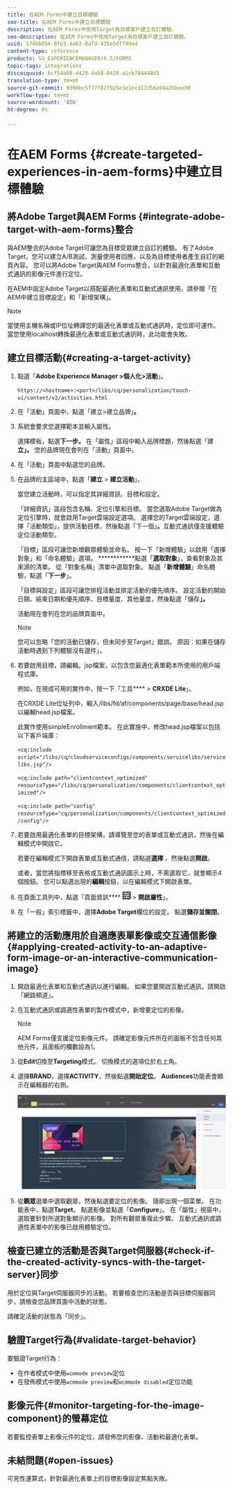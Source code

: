 ```yaml
---
title: 在AEM Forms中建立目標體驗
seo-title: 在AEM Forms中建立目標體驗
description: 在AEM Forms中使用Target為目標客戶建立自訂體驗。
seo-description: 在AEM Forms中使用Target為目標客戶建立自訂體驗。
uuid: 174b6054-8fe3-4ab2-8afd-435e5dff9044
content-type: reference
products: SG_EXPERIENCEMANAGER/6.5/FORMS
topic-tags: integrations
discoiquuid: 6cf54a08-d429-4a58-8429-a1cb784448d1
translation-type: tm+mt
source-git-commit: 9d90bc5f77f827925e3e1ecd12d56a94a2bbae30
workflow-type: tm+mt
source-wordcount: '856'
ht-degree: 0%

---
```



# 在AEM Forms {#create-targeted-experiences-in-aem-forms}中建立目標體驗

## 將Adobe Target與AEM Forms {#integrate-adobe-target-with-aem-forms}整合

與AEM整合的Adobe Target可讓您為目標受眾建立自訂的體驗。 有了Adobe Target，您可以建立A/B測試、測量使用者回應，以及為目標使用者產生自訂的網頁內容。 您可以將Adobe Target與AEM Forms整合，以針對最適化表單和互動式通訊的影像元件進行定位。

在AEM中設定Adobe Target以搭配最適化表單和互動式通訊使用，請參閱「在AEM中建立目標設定」和「新增架構」。[](/help/sites-administering/target.md)[](/help/sites-administering/target.md)

>[!NOTE]
>
>當使用主機名稱或IP位址轉譯您的最適化表單或互動式通訊時，定位即可運作。 當您使用localhost轉換最適化表單或互動式通訊時，此功能會失敗。

## 建立目標活動{#creating-a-target-activity}

1. 點選「**Adobe Experience Manager >個人化>活動**」。

   `https://<hostname>:<port>/libs/cq/personalization/touch-ui/content/v2/activities.html`

1. 在「活動」頁面中，點選「建立>建立品牌」**。**
1. 系統會要求您選擇範本並輸入屬性。

   選擇模板，點選&#x200B;**下一步。** 在「屬性」區段中輸入品牌標題，然後點選「建 **立」。**
您的品牌現在會列在「活動」頁面中。

1. 在「活動」頁面中點選您的品牌。
1. 在品牌的主區域中，點選「**建立** > **建立活動**」。

   當您建立活動時，可以指定其詳細資訊、目標和設定。

   「詳細資訊」區段包含名稱、定位引擎和目標。 當您選取Adobe Target做為定位引擎時，就會啟用Target雲端設定選項。 選擇您的Target雲端設定，選擇「活動類型」，提供活動目標，然後點選「下一個」**。**&#x200B;互動式通訊僅支援體驗定位活動類型。

   「目標」區段可讓您新增觀眾體驗並命名。 按一下「新增體驗」以啟用「選擇對象」和「命名體驗」選項。 ************&#x200B;點選「**選取對象**」，查看對象及其來源的清單。 從「對象名稱」清單中選取對象。 點選「**新增體驗**」命名體驗，點選「**下一步**」。

   「目標與設定」區段可讓您排程活動並排定活動的優先順序。 設定活動的開始日期、結束日期和優先順序、目標量度、其他量度，然後點選「儲存&#x200B;**」。**

   活動現在會列在您的品牌頁面中。

   >[!NOTE]
   >
   >您可以忽略「您的活動已儲存，但未同步至Target」錯誤。 原因：如果在儲存活動時遇到下列體驗沒有選件」。

1. 若要啟用目標，請編輯。jsp檔案，以包含您最適化表單範本所使用的用戶端程式庫。

   例如，在現成可用的實作中，按一下「工具&#x200B;**** > **CRXDE Lite**」。

   在CRXDE Lite位址列中，輸入/libs/fd/af/components/page/base/head.jsp以編輯head.jsp檔案。

   此實作使用simpleEnrollment範本。 在此實施中，修改head.jsp檔案以包括以下客戶端庫：

   `<cq:include script="/libs/cq/cloudserviceconfigs/components/servicelibs/servicelibs.jsp"/>`

   `<cq:include path="clientcontext_optimized" resourceType="/libs/cq/personalization/components/clientcontext_optimized"/>`

   `<cq:include path="config" resourceType="cq/personalization/components/clientcontext_optimized/config"/>`

1. 若要啟用最適化表單的目標架構，請導覽至您的表單或互動式通訊，然後在編輯模式中開啟它。

   若要在編輯模式下開啟表單或互動式通信，請點選&#x200B;**選擇** ，然後點選&#x200B;**開啟**。

   或者，當您將指標移至表格或互動式通訊圖示上時，不需選取它，就會顯示4個按鈕。 您可以點選出現的&#x200B;**編輯**&#x200B;按鈕，以在編輯模式下開啟表單。

1. 在頁面工具列中，點選「頁面資訊&#x200B;**** ![主題選項](assets/theme-options.png) > **開啟屬性**」。
1. 在「一般」索引標籤中，選擇&#x200B;**Adobe Target**&#x200B;欄位的設定。 點選&#x200B;**儲存並關閉**。

## 將建立的活動應用於自適應表單影像或交互通信影像{#applying-created-activity-to-an-adaptive-form-image-or-an-interactive-communication-image}

1. 開啟最適化表單和互動式通訊以進行編輯。 如果您要開啟互動式通訊，請開啟「網路頻道」。

1. 在互動式通訊或調適性表單的製作模式中，新增要定位的影像。

   >[!NOTE]
   >
   >AEM Forms僅支援定位影像元件。 請確定影像元件所在的面板不包含任何其他元件，且面板的欄數設為1。

1. 從&#x200B;**Edit**&#x200B;切換至&#x200B;**Targeting**&#x200B;模式。 切換模式的選項位於右上角。
1. 選擇&#x200B;**BRAND**，選擇&#x200B;**ACTIVITY**，然後點選&#x200B;**開始定位**。 **Audiences**&#x200B;功能表會顯示在編輯器的右側。

   ![定位功能表](assets/targeting-menu.png)

1. 從&#x200B;**觀眾**&#x200B;選單中選取觀眾，然後點選要定位的影像。 隨即出現一個菜單。 在功能表中，點選&#x200B;**Target**。 點選影像並點選「**Configure**」。 在「屬性」視窗中，選取要針對所選對象顯示的影像。 對所有觀眾重複此步驟。 互動式通訊或調適性表單中的影像已啟用體驗定位。

## 檢查已建立的活動是否與Target伺服器{#check-if-the-created-activity-syncs-with-the-target-server}同步

用於定位與Target伺服器同步的活動。 若要檢查您的活動是否與目標伺服器同步，請檢查您品牌頁面中活動的狀態。

請確定活動的狀態為「同步」。

## 驗證Target行為{#validate-target-behavior}

要驗證Target行為：

* 在作者模式中使用`wcmmode preview`定位
* 在發佈模式中使用`wcmmode preview`和`wcmmode disabled`定位功能

## 影像元件{#monitor-targeting-for-the-image-component}的螢幕定位

若要監控表單上影像元件的定位，請發佈您的影像、活動和最適化表單。

## 未結問題{#open-issues}

可見性運算式，針對最適化表單上的目標影像設定焦點失敗。
